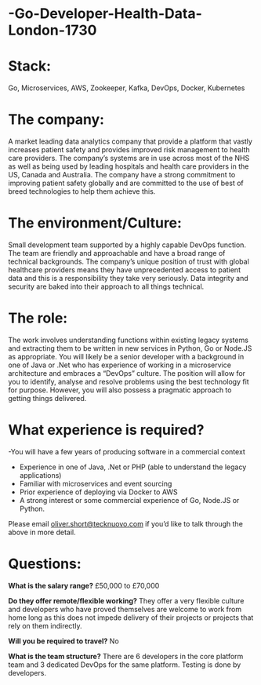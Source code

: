# -Go-Developer-Health-Data-London-1730

# Stack: 
Go, Microservices, AWS, Zookeeper, Kafka, DevOps, Docker, Kubernetes 

# The company: 
A market leading data analytics company that provide a platform that vastly increases patient safety and provides improved risk management to health care providers. The company’s systems are in use across most of the NHS as well as being used by leading hospitals and health care providers in the US, Canada and Australia. The company have a strong commitment to improving patient safety globally and are committed to the use of best of breed technologies to help them achieve this. 

# The environment/Culture: 
Small development team supported by a highly capable DevOps function. The team are friendly and approachable and have a broad range of technical backgrounds. The company’s unique position of trust with global healthcare providers means they have unprecedented access to patient data and this is a responsibility they take very seriously. Data integrity and security are baked into their approach to all things technical. 

# The role: 
The work involves understanding functions within existing legacy systems and extracting them to be written in new services in Python, Go or Node.JS as appropriate. You will likely be a senior developer with a background in one of Java or .Net who has experience of working in a microservice architecture and embraces a “DevOps” culture. The position will allow for you to identify, analyse and resolve problems using the best technology fit for purpose. However, you will also possess a pragmatic approach to getting things delivered.

# What experience is required?

 -You will have a few years of producing software in a commercial context
 - Experience in one of Java, .Net or PHP (able to understand the legacy applications) 
 - Familiar with microservices and event sourcing
 - Prior experience of deploying via Docker to AWS
 - A strong interest or some commercial experience of Go, Node.JS or Python. 

Please email oliver.short@tecknuovo.com if you’d like to talk through the above in more detail.

# Questions:
**What is the salary range?**
£50,000 to £70,000

**Do they offer remote/flexible working?**
They offer a very flexible culture and developers who have proved themselves are welcome to work from home long as this does not impede delivery of their projects or projects that rely on them indirectly. 

**Will you be required to travel?** 
No

**What is the team structure?**
There are 6 developers in the core platform team and 3 dedicated DevOps for the same platform. Testing is done by developers.
